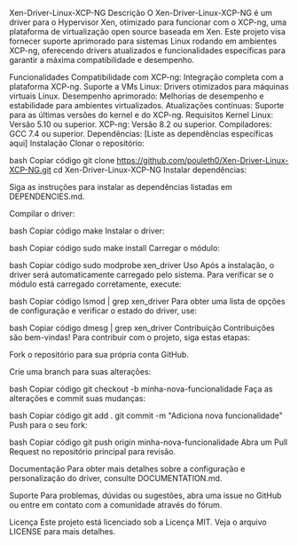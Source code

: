 Xen-Driver-Linux-XCP-NG
Descrição
O Xen-Driver-Linux-XCP-NG é um driver para o Hypervisor Xen, otimizado para funcionar com o XCP-ng, uma plataforma de virtualização open source baseada em Xen. Este projeto visa fornecer suporte aprimorado para sistemas Linux rodando em ambientes XCP-ng, oferecendo drivers atualizados e funcionalidades específicas para garantir a máxima compatibilidade e desempenho.

Funcionalidades
Compatibilidade com XCP-ng: Integração completa com a plataforma XCP-ng.
Suporte a VMs Linux: Drivers otimizados para máquinas virtuais Linux.
Desempenho aprimorado: Melhorias de desempenho e estabilidade para ambientes virtualizados.
Atualizações contínuas: Suporte para as últimas versões do kernel e do XCP-ng.
Requisitos
Kernel Linux: Versão 5.10 ou superior.
XCP-ng: Versão 8.2 ou superior.
Compiladores: GCC 7.4 ou superior.
Dependências: [Liste as dependências específicas aqui]
Instalação
Clonar o repositório:

bash
Copiar código
git clone https://github.com/pouleth0/Xen-Driver-Linux-XCP-NG.git
cd Xen-Driver-Linux-XCP-NG
Instalar dependências:

Siga as instruções para instalar as dependências listadas em DEPENDENCIES.md.

Compilar o driver:

bash
Copiar código
make
Instalar o driver:

bash
Copiar código
sudo make install
Carregar o módulo:

bash
Copiar código
sudo modprobe xen_driver
Uso
Após a instalação, o driver será automaticamente carregado pelo sistema. Para verificar se o módulo está carregado corretamente, execute:

bash
Copiar código
lsmod | grep xen_driver
Para obter uma lista de opções de configuração e verificar o estado do driver, use:

bash
Copiar código
dmesg | grep xen_driver
Contribuição
Contribuições são bem-vindas! Para contribuir com o projeto, siga estas etapas:

Fork o repositório para sua própria conta GitHub.

Crie uma branch para suas alterações:

bash
Copiar código
git checkout -b minha-nova-funcionalidade
Faça as alterações e commit suas mudanças:

bash
Copiar código
git add .
git commit -m "Adiciona nova funcionalidade"
Push para o seu fork:

bash
Copiar código
git push origin minha-nova-funcionalidade
Abra um Pull Request no repositório principal para revisão.

Documentação
Para obter mais detalhes sobre a configuração e personalização do driver, consulte DOCUMENTATION.md.

Suporte
Para problemas, dúvidas ou sugestões, abra uma issue no GitHub ou entre em contato com a comunidade através do fórum.

Licença
Este projeto está licenciado sob a Licença MIT. Veja o arquivo LICENSE para mais detalhes.


